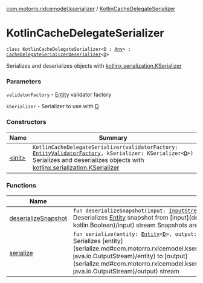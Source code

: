 [com.motorro.rxlcemodel.kserializer](../index.md) / [KotlinCacheDelegateSerializer](./index.md)

# KotlinCacheDelegateSerializer

`class KotlinCacheDelegateSerializer<D : `[`Any`](https://kotlinlang.org/api/latest/jvm/stdlib/kotlin/-any/index.html)`> : `[`CacheDelegateSerializerDeserializer`](../../com.motorro.rxlcemodel.base.service/-cache-delegate-serializer-deserializer/index.md)`<`[`D`](index.md#D)`>`

Serializes and deserializes objects with [kotlinx.serialization.KSerializer](#)

### Parameters

`validatorFactory` - [Entity](../../com.motorro.rxlcemodel.base.entity/-entity/index.md) validator factory

`kSerializer` - Serializer to use with [D](index.md#D)

### Constructors

| Name | Summary |
|---|---|
| [&lt;init&gt;](-init-.md) | `KotlinCacheDelegateSerializer(validatorFactory: `[`EntityValidatorFactory`](../../com.motorro.rxlcemodel.base.entity/-entity-validator-factory/index.md)`, kSerializer: KSerializer<`[`D`](index.md#D)`>)`<br>Serializes and deserializes objects with [kotlinx.serialization.KSerializer](#) |

### Functions

| Name | Summary |
|---|---|
| [deserializeSnapshot](deserialize-snapshot.md) | `fun deserializeSnapshot(input: `[`InputStream`](http://docs.oracle.com/javase/6/docs/api/java/io/InputStream.html)`, length: `[`Long`](https://kotlinlang.org/api/latest/jvm/stdlib/kotlin/-long/index.html)`, invalidated: `[`Boolean`](https://kotlinlang.org/api/latest/jvm/stdlib/kotlin/-boolean/index.html)`): `[`Entity`](../../com.motorro.rxlcemodel.base.entity/-entity/index.md)`<`[`D`](index.md#D)`>?`<br>Deserializes [Entity](../../com.motorro.rxlcemodel.base.entity/-entity/index.md) snapshot from [input](deserialize-snapshot.md#com.motorro.rxlcemodel.kserializer.KotlinCacheDelegateSerializer$deserializeSnapshot(java.io.InputStream, kotlin.Long, kotlin.Boolean)/input) stream Snapshots are used because the validity status is only actual when we are getting cached data. https://github.com/motorro/RxLceModel/issues/5 |
| [serialize](serialize.md) | `fun serialize(entity: `[`Entity`](../../com.motorro.rxlcemodel.base.entity/-entity/index.md)`<`[`D`](index.md#D)`>, output: `[`OutputStream`](http://docs.oracle.com/javase/6/docs/api/java/io/OutputStream.html)`): `[`Unit`](https://kotlinlang.org/api/latest/jvm/stdlib/kotlin/-unit/index.html)<br>Serializes [entity](serialize.md#com.motorro.rxlcemodel.kserializer.KotlinCacheDelegateSerializer$serialize(com.motorro.rxlcemodel.base.entity.Entity((com.motorro.rxlcemodel.kserializer.KotlinCacheDelegateSerializer.D)), java.io.OutputStream)/entity) to [output](serialize.md#com.motorro.rxlcemodel.kserializer.KotlinCacheDelegateSerializer$serialize(com.motorro.rxlcemodel.base.entity.Entity((com.motorro.rxlcemodel.kserializer.KotlinCacheDelegateSerializer.D)), java.io.OutputStream)/output) stream |
